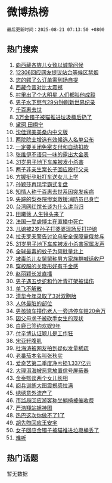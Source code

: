 # 微博热榜

`最后更新时间：2025-08-21 07:13:50 +0800`

## 热门搜索

1. [向西藏各族儿女致以诚挚问候](https://m.weibo.cn/search?containerid=100103type%3D1%26t%3D10%26q%3D%23%E5%90%91%E8%A5%BF%E8%97%8F%E5%90%84%E6%97%8F%E5%84%BF%E5%A5%B3%E8%87%B4%E4%BB%A5%E8%AF%9A%E6%8C%9A%E9%97%AE%E5%80%99%23&stream_entry_id=51&isnewpage=1&extparam=seat%3D1%26q%3D%2523%25E5%2590%2591%25E8%25A5%25BF%25E8%2597%258F%25E5%2590%2584%25E6%2597%258F%25E5%2584%25BF%25E5%25A5%25B3%25E8%2587%25B4%25E4%25BB%25A5%25E8%25AF%259A%25E6%258C%259A%25E9%2597%25AE%25E5%2580%2599%2523%26pos%3D0%26stream_entry_id%3D51%26c_type%3D51%26dgr%3D0%26filter_type%3Drealtimehot%26cate%3D10103%26display_time%3D1755731628%26pre_seqid%3D17557316285700577042126)
1. [12306回应网友提议站台等候区禁烟](https://m.weibo.cn/search?containerid=100103type%3D1%26t%3D10%26q%3D%2312306%E5%9B%9E%E5%BA%94%E7%BD%91%E5%8F%8B%E6%8F%90%E8%AE%AE%E7%AB%99%E5%8F%B0%E7%AD%89%E5%80%99%E5%8C%BA%E7%A6%81%E7%83%9F%23&stream_entry_id=31&isnewpage=1&extparam=seat%3D1%26q%3D%252312306%25E5%259B%259E%25E5%25BA%2594%25E7%25BD%2591%25E5%258F%258B%25E6%258F%2590%25E8%25AE%25AE%25E7%25AB%2599%25E5%258F%25B0%25E7%25AD%2589%25E5%2580%2599%25E5%258C%25BA%25E7%25A6%2581%25E7%2583%259F%2523%26dgr%3D0%26realpos%3D1%26pos%3D0%26band_rank%3D1%26filter_type%3Drealtimehot%26flag%3D0%26c_type%3D31%26lcate%3D5001%26stream_entry_id%3D31%26cate%3D5001%26display_time%3D1755731628%26pre_seqid%3D17557316285700577042126)
1. [您的鳄了么订单需到场自提](https://m.weibo.cn/search?containerid=100103type%3D1%26t%3D10%26q%3D%23%E6%82%A8%E7%9A%84%E9%B3%84%E4%BA%86%E4%B9%88%E8%AE%A2%E5%8D%95%E9%9C%80%E5%88%B0%E5%9C%BA%E8%87%AA%E6%8F%90%23&stream_entry_id=31&isnewpage=1&extparam=seat%3D1%26q%3D%2523%25E6%2582%25A8%25E7%259A%2584%25E9%25B3%2584%25E4%25BA%2586%25E4%25B9%2588%25E8%25AE%25A2%25E5%258D%2595%25E9%259C%2580%25E5%2588%25B0%25E5%259C%25BA%25E8%2587%25AA%25E6%258F%2590%2523%26dgr%3D0%26realpos%3D2%26pos%3D1%26band_rank%3D2%26filter_type%3Drealtimehot%26flag%3D0%26c_type%3D31%26lcate%3D5001%26stream_entry_id%3D31%26cate%3D5001%26display_time%3D1755731628%26pre_seqid%3D17557316285700577042126)
1. [西藏今昔对比太震撼](https://m.weibo.cn/search?containerid=100103type%3D1%26t%3D10%26q%3D%23%E8%A5%BF%E8%97%8F%E4%BB%8A%E6%98%94%E5%AF%B9%E6%AF%94%E5%A4%AA%E9%9C%87%E6%92%BC%23&stream_entry_id=31&isnewpage=1&extparam=seat%3D1%26q%3D%2523%25E8%25A5%25BF%25E8%2597%258F%25E4%25BB%258A%25E6%2598%2594%25E5%25AF%25B9%25E6%25AF%2594%25E5%25A4%25AA%25E9%259C%2587%25E6%2592%25BC%2523%26dgr%3D0%26realpos%3D3%26pos%3D2%26band_rank%3D3%26filter_type%3Drealtimehot%26flag%3D0%26c_type%3D31%26lcate%3D5001%26stream_entry_id%3D31%26cate%3D5001%26display_time%3D1755731628%26pre_seqid%3D17557316285700577042126)
1. [村里出了个大明星 人们都叫他成毅](https://m.weibo.cn/search?containerid=100103type%3D1%26t%3D10%26q%3D%E6%9D%91%E9%87%8C%E5%87%BA%E4%BA%86%E4%B8%AA%E5%A4%A7%E6%98%8E%E6%98%9F+%E4%BA%BA%E4%BB%AC%E9%83%BD%E5%8F%AB%E4%BB%96%E6%88%90%E6%AF%85&stream_entry_id=31&isnewpage=1&extparam=seat%3D1%26q%3D%25E6%259D%2591%25E9%2587%258C%25E5%2587%25BA%25E4%25BA%2586%25E4%25B8%25AA%25E5%25A4%25A7%25E6%2598%258E%25E6%2598%259F%2520%25E4%25BA%25BA%25E4%25BB%25AC%25E9%2583%25BD%25E5%258F%25AB%25E4%25BB%2596%25E6%2588%2590%25E6%25AF%2585%26dgr%3D0%26realpos%3D4%26pos%3D3%26band_rank%3D4%26filter_type%3Drealtimehot%26flag%3D0%26c_type%3D31%26lcate%3D5001%26stream_entry_id%3D31%26cate%3D5001%26display_time%3D1755731628%26pre_seqid%3D17557316285700577042126)
1. [男子水下憋气29分钟刷新世界纪录](https://m.weibo.cn/search?containerid=100103type%3D1%26t%3D10%26q%3D%23%E7%94%B7%E5%AD%90%E6%B0%B4%E4%B8%8B%E6%86%8B%E6%B0%9429%E5%88%86%E9%92%9F%E5%88%B7%E6%96%B0%E4%B8%96%E7%95%8C%E7%BA%AA%E5%BD%95%23&stream_entry_id=31&isnewpage=1&extparam=seat%3D1%26q%3D%2523%25E7%2594%25B7%25E5%25AD%2590%25E6%25B0%25B4%25E4%25B8%258B%25E6%2586%258B%25E6%25B0%259429%25E5%2588%2586%25E9%2592%259F%25E5%2588%25B7%25E6%2596%25B0%25E4%25B8%2596%25E7%2595%258C%25E7%25BA%25AA%25E5%25BD%2595%2523%26dgr%3D0%26realpos%3D5%26pos%3D4%26band_rank%3D5%26filter_type%3Drealtimehot%26flag%3D0%26c_type%3D31%26lcate%3D5001%26stream_entry_id%3D31%26cate%3D5001%26display_time%3D1755731628%26pre_seqid%3D17557316285700577042126)
1. [千百惠去世](https://m.weibo.cn/search?containerid=100103type%3D1%26t%3D10%26q%3D%23%E5%8D%83%E7%99%BE%E6%83%A0%E5%8E%BB%E4%B8%96%23&stream_entry_id=31&isnewpage=1&extparam=seat%3D1%26q%3D%2523%25E5%258D%2583%25E7%2599%25BE%25E6%2583%25A0%25E5%258E%25BB%25E4%25B8%2596%2523%26dgr%3D0%26realpos%3D6%26pos%3D5%26band_rank%3D6%26filter_type%3Drealtimehot%26flag%3D2%26c_type%3D31%26lcate%3D5001%26stream_entry_id%3D31%26cate%3D5001%26display_time%3D1755731628%26pre_seqid%3D17557316285700577042126)
1. [3万金镯子被猫推进垃圾桶后扔了](https://m.weibo.cn/search?containerid=100103type%3D1%26t%3D10%26q%3D%233%E4%B8%87%E9%87%91%E9%95%AF%E5%AD%90%E8%A2%AB%E7%8C%AB%E6%8E%A8%E8%BF%9B%E5%9E%83%E5%9C%BE%E6%A1%B6%E5%90%8E%E6%89%94%E4%BA%86%23&stream_entry_id=31&isnewpage=1&extparam=seat%3D1%26q%3D%25233%25E4%25B8%2587%25E9%2587%2591%25E9%2595%25AF%25E5%25AD%2590%25E8%25A2%25AB%25E7%258C%25AB%25E6%258E%25A8%25E8%25BF%259B%25E5%259E%2583%25E5%259C%25BE%25E6%25A1%25B6%25E5%2590%258E%25E6%2589%2594%25E4%25BA%2586%2523%26dgr%3D0%26realpos%3D7%26pos%3D6%26band_rank%3D7%26filter_type%3Drealtimehot%26flag%3D0%26c_type%3D31%26lcate%3D5001%26stream_entry_id%3D31%26cate%3D5001%26display_time%3D1755731628%26pre_seqid%3D17557316285700577042126)
1. [黛珂 田栩宁](https://m.weibo.cn/search?containerid=100103type%3D1%26t%3D10%26q%3D%E9%BB%9B%E7%8F%82+%E7%94%B0%E6%A0%A9%E5%AE%81&stream_entry_id=31&isnewpage=1&extparam=seat%3D1%26q%3D%25E9%25BB%259B%25E7%258F%2582%2520%25E7%2594%25B0%25E6%25A0%25A9%25E5%25AE%2581%26dgr%3D0%26realpos%3D8%26pos%3D7%26band_rank%3D8%26filter_type%3Drealtimehot%26flag%3D16%26c_type%3D31%26lcate%3D5001%26stream_entry_id%3D31%26cate%3D5001%26display_time%3D1755731628%26pre_seqid%3D17557316285700577042126)
1. [沈佳润美美桑内中文版](https://m.weibo.cn/search?containerid=100103type%3D1%26t%3D10%26q%3D%23%E6%B2%88%E4%BD%B3%E6%B6%A6%E7%BE%8E%E7%BE%8E%E6%A1%91%E5%86%85%E4%B8%AD%E6%96%87%E7%89%88%23&stream_entry_id=31&isnewpage=1&extparam=seat%3D1%26q%3D%2523%25E6%25B2%2588%25E4%25BD%25B3%25E6%25B6%25A6%25E7%25BE%258E%25E7%25BE%258E%25E6%25A1%2591%25E5%2586%2585%25E4%25B8%25AD%25E6%2596%2587%25E7%2589%2588%2523%26dgr%3D0%26realpos%3D9%26pos%3D8%26band_rank%3D9%26filter_type%3Drealtimehot%26flag%3D0%26c_type%3D31%26lcate%3D5001%26stream_entry_id%3D31%26cate%3D5001%26display_time%3D1755731628%26pre_seqid%3D17557316285700577042126)
1. [两院院士增选有效候选人名单公布](https://m.weibo.cn/search?containerid=100103type%3D1%26t%3D10%26q%3D%23%E4%B8%A4%E9%99%A2%E9%99%A2%E5%A3%AB%E5%A2%9E%E9%80%89%E6%9C%89%E6%95%88%E5%80%99%E9%80%89%E4%BA%BA%E5%90%8D%E5%8D%95%E5%85%AC%E5%B8%83%23&stream_entry_id=31&isnewpage=1&extparam=seat%3D1%26q%3D%2523%25E4%25B8%25A4%25E9%2599%25A2%25E9%2599%25A2%25E5%25A3%25AB%25E5%25A2%259E%25E9%2580%2589%25E6%259C%2589%25E6%2595%2588%25E5%2580%2599%25E9%2580%2589%25E4%25BA%25BA%25E5%2590%258D%25E5%258D%2595%25E5%2585%25AC%25E5%25B8%2583%2523%26dgr%3D0%26realpos%3D10%26pos%3D9%26band_rank%3D10%26filter_type%3Drealtimehot%26flag%3D1%26c_type%3D31%26lcate%3D5001%26stream_entry_id%3D31%26cate%3D5001%26display_time%3D1755731628%26pre_seqid%3D17557316285700577042126)
1. [一定要关闭免密支付和自动扣款](https://m.weibo.cn/search?containerid=100103type%3D1%26t%3D10%26q%3D%E4%B8%80%E5%AE%9A%E8%A6%81%E5%85%B3%E9%97%AD%E5%85%8D%E5%AF%86%E6%94%AF%E4%BB%98%E5%92%8C%E8%87%AA%E5%8A%A8%E6%89%A3%E6%AC%BE&stream_entry_id=31&isnewpage=1&extparam=seat%3D1%26q%3D%25E4%25B8%2580%25E5%25AE%259A%25E8%25A6%2581%25E5%2585%25B3%25E9%2597%25AD%25E5%2585%258D%25E5%25AF%2586%25E6%2594%25AF%25E4%25BB%2598%25E5%2592%258C%25E8%2587%25AA%25E5%258A%25A8%25E6%2589%25A3%25E6%25AC%25BE%26dgr%3D0%26realpos%3D11%26pos%3D10%26band_rank%3D11%26filter_type%3Drealtimehot%26flag%3D2%26c_type%3D31%26lcate%3D5001%26stream_entry_id%3D31%26cate%3D5001%26display_time%3D1755731628%26pre_seqid%3D17557316285700577042126)
1. [张维伊不语只一味的露出大金表](https://m.weibo.cn/search?containerid=100103type%3D1%26t%3D10%26q%3D%23%E5%BC%A0%E7%BB%B4%E4%BC%8A%E4%B8%8D%E8%AF%AD%E5%8F%AA%E4%B8%80%E5%91%B3%E7%9A%84%E9%9C%B2%E5%87%BA%E5%A4%A7%E9%87%91%E8%A1%A8%23&stream_entry_id=31&isnewpage=1&extparam=seat%3D1%26q%3D%2523%25E5%25BC%25A0%25E7%25BB%25B4%25E4%25BC%258A%25E4%25B8%258D%25E8%25AF%25AD%25E5%258F%25AA%25E4%25B8%2580%25E5%2591%25B3%25E7%259A%2584%25E9%259C%25B2%25E5%2587%25BA%25E5%25A4%25A7%25E9%2587%2591%25E8%25A1%25A8%2523%26dgr%3D0%26realpos%3D12%26pos%3D11%26band_rank%3D12%26filter_type%3Drealtimehot%26flag%3D2%26c_type%3D31%26lcate%3D5001%26stream_entry_id%3D31%26cate%3D5001%26display_time%3D1755731628%26pre_seqid%3D17557316285700577042126)
1. [31岁男子地下车库被发小杀害](https://m.weibo.cn/search?containerid=100103type%3D1%26t%3D10%26q%3D%2331%E5%B2%81%E7%94%B7%E5%AD%90%E5%9C%B0%E4%B8%8B%E8%BD%A6%E5%BA%93%E8%A2%AB%E5%8F%91%E5%B0%8F%E6%9D%80%E5%AE%B3%23&stream_entry_id=31&isnewpage=1&extparam=seat%3D1%26q%3D%252331%25E5%25B2%2581%25E7%2594%25B7%25E5%25AD%2590%25E5%259C%25B0%25E4%25B8%258B%25E8%25BD%25A6%25E5%25BA%2593%25E8%25A2%25AB%25E5%258F%2591%25E5%25B0%258F%25E6%259D%2580%25E5%25AE%25B3%2523%26dgr%3D0%26realpos%3D13%26pos%3D12%26band_rank%3D13%26filter_type%3Drealtimehot%26flag%3D2%26c_type%3D31%26lcate%3D5001%26stream_entry_id%3D31%26cate%3D5001%26display_time%3D1755731628%26pre_seqid%3D17557316285700577042126)
1. [两子非亲生案长子回应殴打父亲](https://m.weibo.cn/search?containerid=100103type%3D1%26t%3D10%26q%3D%23%E4%B8%A4%E5%AD%90%E9%9D%9E%E4%BA%B2%E7%94%9F%E6%A1%88%E9%95%BF%E5%AD%90%E5%9B%9E%E5%BA%94%E6%AE%B4%E6%89%93%E7%88%B6%E4%BA%B2%23&stream_entry_id=31&isnewpage=1&extparam=seat%3D1%26q%3D%2523%25E4%25B8%25A4%25E5%25AD%2590%25E9%259D%259E%25E4%25BA%25B2%25E7%2594%259F%25E6%25A1%2588%25E9%2595%25BF%25E5%25AD%2590%25E5%259B%259E%25E5%25BA%2594%25E6%25AE%25B4%25E6%2589%2593%25E7%2588%25B6%25E4%25BA%25B2%2523%26dgr%3D0%26realpos%3D14%26pos%3D13%26band_rank%3D14%26filter_type%3Drealtimehot%26flag%3D0%26c_type%3D31%26lcate%3D5001%26stream_entry_id%3D31%26cate%3D5001%26display_time%3D1755731628%26pre_seqid%3D17557316285700577042126)
1. [方媛挺孕肚打车送女儿上学](https://m.weibo.cn/search?containerid=100103type%3D1%26t%3D10%26q%3D%23%E6%96%B9%E5%AA%9B%E6%8C%BA%E5%AD%95%E8%82%9A%E6%89%93%E8%BD%A6%E9%80%81%E5%A5%B3%E5%84%BF%E4%B8%8A%E5%AD%A6%23&stream_entry_id=31&isnewpage=1&extparam=seat%3D1%26q%3D%2523%25E6%2596%25B9%25E5%25AA%259B%25E6%258C%25BA%25E5%25AD%2595%25E8%2582%259A%25E6%2589%2593%25E8%25BD%25A6%25E9%2580%2581%25E5%25A5%25B3%25E5%2584%25BF%25E4%25B8%258A%25E5%25AD%25A6%2523%26dgr%3D0%26realpos%3D15%26pos%3D14%26band_rank%3D15%26filter_type%3Drealtimehot%26flag%3D2%26c_type%3D31%26lcate%3D5001%26stream_entry_id%3D31%26cate%3D5001%26display_time%3D1755731628%26pre_seqid%3D17557316285700577042126)
1. [孙颖莎再现学霸式复盘](https://m.weibo.cn/search?containerid=100103type%3D1%26t%3D10%26q%3D%23%E5%AD%99%E9%A2%96%E8%8E%8E%E5%86%8D%E7%8E%B0%E5%AD%A6%E9%9C%B8%E5%BC%8F%E5%A4%8D%E7%9B%98%23&stream_entry_id=31&isnewpage=1&extparam=seat%3D1%26q%3D%2523%25E5%25AD%2599%25E9%25A2%2596%25E8%258E%258E%25E5%2586%258D%25E7%258E%25B0%25E5%25AD%25A6%25E9%259C%25B8%25E5%25BC%258F%25E5%25A4%258D%25E7%259B%2598%2523%26dgr%3D0%26realpos%3D16%26pos%3D15%26band_rank%3D16%26filter_type%3Drealtimehot%26flag%3D0%26c_type%3D31%26lcate%3D5001%26stream_entry_id%3D31%26cate%3D5001%26display_time%3D1755731628%26pre_seqid%3D17557316285700577042126)
1. [知情人称千百惠去世系因突发疾病](https://m.weibo.cn/search?containerid=100103type%3D1%26t%3D10%26q%3D%23%E7%9F%A5%E6%83%85%E4%BA%BA%E7%A7%B0%E5%8D%83%E7%99%BE%E6%83%A0%E5%8E%BB%E4%B8%96%E7%B3%BB%E5%9B%A0%E7%AA%81%E5%8F%91%E7%96%BE%E7%97%85%23&stream_entry_id=31&isnewpage=1&extparam=seat%3D1%26q%3D%2523%25E7%259F%25A5%25E6%2583%2585%25E4%25BA%25BA%25E7%25A7%25B0%25E5%258D%2583%25E7%2599%25BE%25E6%2583%25A0%25E5%258E%25BB%25E4%25B8%2596%25E7%25B3%25BB%25E5%259B%25A0%25E7%25AA%2581%25E5%258F%2591%25E7%2596%25BE%25E7%2597%2585%2523%26dgr%3D0%26realpos%3D17%26pos%3D16%26band_rank%3D17%26filter_type%3Drealtimehot%26flag%3D0%26c_type%3D31%26lcate%3D5001%26stream_entry_id%3D31%26cate%3D5001%26display_time%3D1755731628%26pre_seqid%3D17557316285700577042126)
1. [失踪的梨泰院惨案救援消防员已身亡](https://m.weibo.cn/search?containerid=100103type%3D1%26t%3D10%26q%3D%23%E5%A4%B1%E8%B8%AA%E7%9A%84%E6%A2%A8%E6%B3%B0%E9%99%A2%E6%83%A8%E6%A1%88%E6%95%91%E6%8F%B4%E6%B6%88%E9%98%B2%E5%91%98%E5%B7%B2%E8%BA%AB%E4%BA%A1%23&stream_entry_id=31&isnewpage=1&extparam=seat%3D1%26q%3D%2523%25E5%25A4%25B1%25E8%25B8%25AA%25E7%259A%2584%25E6%25A2%25A8%25E6%25B3%25B0%25E9%2599%25A2%25E6%2583%25A8%25E6%25A1%2588%25E6%2595%2591%25E6%258F%25B4%25E6%25B6%2588%25E9%2598%25B2%25E5%2591%2598%25E5%25B7%25B2%25E8%25BA%25AB%25E4%25BA%25A1%2523%26dgr%3D0%26realpos%3D18%26pos%3D17%26band_rank%3D18%26filter_type%3Drealtimehot%26flag%3D0%26c_type%3D31%26lcate%3D5001%26stream_entry_id%3D31%26cate%3D5001%26display_time%3D1755731628%26pre_seqid%3D17557316285700577042126)
1. [台湾网红馆长谈为什么讲当归](https://m.weibo.cn/search?containerid=100103type%3D1%26t%3D10%26q%3D%23%E5%8F%B0%E6%B9%BE%E7%BD%91%E7%BA%A2%E9%A6%86%E9%95%BF%E8%B0%88%E4%B8%BA%E4%BB%80%E4%B9%88%E8%AE%B2%E5%BD%93%E5%BD%92%23&stream_entry_id=31&isnewpage=1&extparam=seat%3D1%26q%3D%2523%25E5%258F%25B0%25E6%25B9%25BE%25E7%25BD%2591%25E7%25BA%25A2%25E9%25A6%2586%25E9%2595%25BF%25E8%25B0%2588%25E4%25B8%25BA%25E4%25BB%2580%25E4%25B9%2588%25E8%25AE%25B2%25E5%25BD%2593%25E5%25BD%2592%2523%26dgr%3D0%26realpos%3D19%26pos%3D18%26band_rank%3D19%26filter_type%3Drealtimehot%26flag%3D0%26c_type%3D31%26lcate%3D5001%26stream_entry_id%3D31%26cate%3D5001%26display_time%3D1755731628%26pre_seqid%3D17557316285700577042126)
1. [田曦薇 人生镜头来了](https://m.weibo.cn/search?containerid=100103type%3D1%26t%3D10%26q%3D%E7%94%B0%E6%9B%A6%E8%96%87+%E4%BA%BA%E7%94%9F%E9%95%9C%E5%A4%B4%E6%9D%A5%E4%BA%86&stream_entry_id=31&isnewpage=1&extparam=seat%3D1%26q%3D%25E7%2594%25B0%25E6%259B%25A6%25E8%2596%2587%2520%25E4%25BA%25BA%25E7%2594%259F%25E9%2595%259C%25E5%25A4%25B4%25E6%259D%25A5%25E4%25BA%2586%26dgr%3D0%26realpos%3D20%26pos%3D19%26band_rank%3D20%26filter_type%3Drealtimehot%26flag%3D0%26c_type%3D31%26lcate%3D5001%26stream_entry_id%3D31%26cate%3D5001%26display_time%3D1755731628%26pre_seqid%3D17557316285700577042126)
1. [法国一受虐博主在直播中死亡](https://m.weibo.cn/search?containerid=100103type%3D1%26t%3D10%26q%3D%23%E6%B3%95%E5%9B%BD%E4%B8%80%E5%8F%97%E8%99%90%E5%8D%9A%E4%B8%BB%E5%9C%A8%E7%9B%B4%E6%92%AD%E4%B8%AD%E6%AD%BB%E4%BA%A1%23&stream_entry_id=31&isnewpage=1&extparam=seat%3D1%26q%3D%2523%25E6%25B3%2595%25E5%259B%25BD%25E4%25B8%2580%25E5%258F%2597%25E8%2599%2590%25E5%258D%259A%25E4%25B8%25BB%25E5%259C%25A8%25E7%259B%25B4%25E6%2592%25AD%25E4%25B8%25AD%25E6%25AD%25BB%25E4%25BA%25A1%2523%26dgr%3D0%26realpos%3D21%26pos%3D20%26band_rank%3D21%26filter_type%3Drealtimehot%26flag%3D0%26c_type%3D31%26lcate%3D5001%26stream_entry_id%3D31%26cate%3D5001%26display_time%3D1755731628%26pre_seqid%3D17557316285700577042126)
1. [儿媳被2岁孙子打婆婆现场反打护媳](https://m.weibo.cn/search?containerid=100103type%3D1%26t%3D10%26q%3D%23%E5%84%BF%E5%AA%B3%E8%A2%AB2%E5%B2%81%E5%AD%99%E5%AD%90%E6%89%93%E5%A9%86%E5%A9%86%E7%8E%B0%E5%9C%BA%E5%8F%8D%E6%89%93%E6%8A%A4%E5%AA%B3%23&stream_entry_id=31&isnewpage=1&extparam=seat%3D1%26q%3D%2523%25E5%2584%25BF%25E5%25AA%25B3%25E8%25A2%25AB2%25E5%25B2%2581%25E5%25AD%2599%25E5%25AD%2590%25E6%2589%2593%25E5%25A9%2586%25E5%25A9%2586%25E7%258E%25B0%25E5%259C%25BA%25E5%258F%258D%25E6%2589%2593%25E6%258A%25A4%25E5%25AA%25B3%2523%26dgr%3D0%26realpos%3D22%26pos%3D21%26band_rank%3D22%26filter_type%3Drealtimehot%26flag%3D0%26c_type%3D31%26lcate%3D5001%26stream_entry_id%3D31%26cate%3D5001%26display_time%3D1755731628%26pre_seqid%3D17557316285700577042126)
1. [拉夫罗夫警告讨论乌安全保障需俄参与](https://m.weibo.cn/search?containerid=100103type%3D1%26t%3D10%26q%3D%23%E6%8B%89%E5%A4%AB%E7%BD%97%E5%A4%AB%E8%AD%A6%E5%91%8A%E8%AE%A8%E8%AE%BA%E4%B9%8C%E5%AE%89%E5%85%A8%E4%BF%9D%E9%9A%9C%E9%9C%80%E4%BF%84%E5%8F%82%E4%B8%8E%23&stream_entry_id=31&isnewpage=1&extparam=seat%3D1%26q%3D%2523%25E6%258B%2589%25E5%25A4%25AB%25E7%25BD%2597%25E5%25A4%25AB%25E8%25AD%25A6%25E5%2591%258A%25E8%25AE%25A8%25E8%25AE%25BA%25E4%25B9%258C%25E5%25AE%2589%25E5%2585%25A8%25E4%25BF%259D%25E9%259A%259C%25E9%259C%2580%25E4%25BF%2584%25E5%258F%2582%25E4%25B8%258E%2523%26dgr%3D0%26realpos%3D23%26pos%3D22%26band_rank%3D23%26filter_type%3Drealtimehot%26flag%3D1%26c_type%3D31%26lcate%3D5001%26stream_entry_id%3D31%26cate%3D5001%26display_time%3D1755731628%26pre_seqid%3D17557316285700577042126)
1. [31岁男子地下车库被发小杀害家属发声](https://m.weibo.cn/search?containerid=100103type%3D1%26t%3D10%26q%3D%2331%E5%B2%81%E7%94%B7%E5%AD%90%E5%9C%B0%E4%B8%8B%E8%BD%A6%E5%BA%93%E8%A2%AB%E5%8F%91%E5%B0%8F%E6%9D%80%E5%AE%B3%E5%AE%B6%E5%B1%9E%E5%8F%91%E5%A3%B0%23&stream_entry_id=31&isnewpage=1&extparam=seat%3D1%26q%3D%252331%25E5%25B2%2581%25E7%2594%25B7%25E5%25AD%2590%25E5%259C%25B0%25E4%25B8%258B%25E8%25BD%25A6%25E5%25BA%2593%25E8%25A2%25AB%25E5%258F%2591%25E5%25B0%258F%25E6%259D%2580%25E5%25AE%25B3%25E5%25AE%25B6%25E5%25B1%259E%25E5%258F%2591%25E5%25A3%25B0%2523%26dgr%3D0%26realpos%3D24%26pos%3D23%26band_rank%3D24%26filter_type%3Drealtimehot%26flag%3D1%26c_type%3D31%26lcate%3D5001%26stream_entry_id%3D31%26cate%3D5001%26display_time%3D1755731628%26pre_seqid%3D17557316285700577042126)
1. [全球最毒的蚊子为何批量北上](https://m.weibo.cn/search?containerid=100103type%3D1%26t%3D10%26q%3D%23%E5%85%A8%E7%90%83%E6%9C%80%E6%AF%92%E7%9A%84%E8%9A%8A%E5%AD%90%E4%B8%BA%E4%BD%95%E6%89%B9%E9%87%8F%E5%8C%97%E4%B8%8A%23&stream_entry_id=31&isnewpage=1&extparam=seat%3D1%26q%3D%2523%25E5%2585%25A8%25E7%2590%2583%25E6%259C%2580%25E6%25AF%2592%25E7%259A%2584%25E8%259A%258A%25E5%25AD%2590%25E4%25B8%25BA%25E4%25BD%2595%25E6%2589%25B9%25E9%2587%258F%25E5%258C%2597%25E4%25B8%258A%2523%26dgr%3D0%26realpos%3D25%26pos%3D24%26band_rank%3D25%26filter_type%3Drealtimehot%26flag%3D0%26c_type%3D31%26lcate%3D5001%26stream_entry_id%3D31%26cate%3D5001%26display_time%3D1755731628%26pre_seqid%3D17557316285700577042126)
1. [被毒杀儿女舅舅称男方家族群喊话收尸](https://m.weibo.cn/search?containerid=100103type%3D1%26t%3D10%26q%3D%23%E8%A2%AB%E6%AF%92%E6%9D%80%E5%84%BF%E5%A5%B3%E8%88%85%E8%88%85%E7%A7%B0%E7%94%B7%E6%96%B9%E5%AE%B6%E6%97%8F%E7%BE%A4%E5%96%8A%E8%AF%9D%E6%94%B6%E5%B0%B8%23&stream_entry_id=31&isnewpage=1&extparam=seat%3D1%26q%3D%2523%25E8%25A2%25AB%25E6%25AF%2592%25E6%259D%2580%25E5%2584%25BF%25E5%25A5%25B3%25E8%2588%2585%25E8%2588%2585%25E7%25A7%25B0%25E7%2594%25B7%25E6%2596%25B9%25E5%25AE%25B6%25E6%2597%258F%25E7%25BE%25A4%25E5%2596%258A%25E8%25AF%259D%25E6%2594%25B6%25E5%25B0%25B8%2523%26dgr%3D0%26realpos%3D26%26pos%3D25%26band_rank%3D26%26filter_type%3Drealtimehot%26flag%3D0%26c_type%3D31%26lcate%3D5001%26stream_entry_id%3D31%26cate%3D5001%26display_time%3D1755731628%26pre_seqid%3D17557316285700577042126)
1. [穿校服的关晓彤好有千金感](https://m.weibo.cn/search?containerid=100103type%3D1%26t%3D10%26q%3D%E7%A9%BF%E6%A0%A1%E6%9C%8D%E7%9A%84%E5%85%B3%E6%99%93%E5%BD%A4%E5%A5%BD%E6%9C%89%E5%8D%83%E9%87%91%E6%84%9F&stream_entry_id=31&isnewpage=1&extparam=seat%3D1%26q%3D%25E7%25A9%25BF%25E6%25A0%25A1%25E6%259C%258D%25E7%259A%2584%25E5%2585%25B3%25E6%2599%2593%25E5%25BD%25A4%25E5%25A5%25BD%25E6%259C%2589%25E5%258D%2583%25E9%2587%2591%25E6%2584%259F%26dgr%3D0%26realpos%3D27%26pos%3D26%26band_rank%3D27%26filter_type%3Drealtimehot%26flag%3D1%26c_type%3D31%26lcate%3D5001%26stream_entry_id%3D31%26cate%3D5001%26display_time%3D1755731628%26pre_seqid%3D17557316285700577042126)
1. [赵丽颖长发直播](https://m.weibo.cn/search?containerid=100103type%3D1%26t%3D10%26q%3D%23%E8%B5%B5%E4%B8%BD%E9%A2%96%E9%95%BF%E5%8F%91%E7%9B%B4%E6%92%AD%23&stream_entry_id=31&isnewpage=1&extparam=seat%3D1%26q%3D%2523%25E8%25B5%25B5%25E4%25B8%25BD%25E9%25A2%2596%25E9%2595%25BF%25E5%258F%2591%25E7%259B%25B4%25E6%2592%25AD%2523%26dgr%3D0%26realpos%3D28%26pos%3D27%26band_rank%3D28%26filter_type%3Drealtimehot%26flag%3D0%26c_type%3D31%26lcate%3D5001%26stream_entry_id%3D31%26cate%3D5001%26display_time%3D1755731628%26pre_seqid%3D17557316285700577042126)
1. [男子遇五步蛇和竹叶青打架被误伤](https://m.weibo.cn/search?containerid=100103type%3D1%26t%3D10%26q%3D%23%E7%94%B7%E5%AD%90%E9%81%87%E4%BA%94%E6%AD%A5%E8%9B%87%E5%92%8C%E7%AB%B9%E5%8F%B6%E9%9D%92%E6%89%93%E6%9E%B6%E8%A2%AB%E8%AF%AF%E4%BC%A4%23&stream_entry_id=31&isnewpage=1&extparam=seat%3D1%26q%3D%2523%25E7%2594%25B7%25E5%25AD%2590%25E9%2581%2587%25E4%25BA%2594%25E6%25AD%25A5%25E8%259B%2587%25E5%2592%258C%25E7%25AB%25B9%25E5%258F%25B6%25E9%259D%2592%25E6%2589%2593%25E6%259E%25B6%25E8%25A2%25AB%25E8%25AF%25AF%25E4%25BC%25A4%2523%26dgr%3D0%26realpos%3D29%26pos%3D28%26band_rank%3D29%26filter_type%3Drealtimehot%26flag%3D0%26c_type%3D31%26lcate%3D5001%26stream_entry_id%3D31%26cate%3D5001%26display_time%3D1755731628%26pre_seqid%3D17557316285700577042126)
1. [单飞不解散](https://m.weibo.cn/search?containerid=100103type%3D1%26t%3D10%26q%3D%23%E5%8D%95%E9%A3%9E%E4%B8%8D%E8%A7%A3%E6%95%A3%23&stream_entry_id=31&isnewpage=1&extparam=seat%3D1%26q%3D%2523%25E5%258D%2595%25E9%25A3%259E%25E4%25B8%258D%25E8%25A7%25A3%25E6%2595%25A3%2523%26dgr%3D0%26realpos%3D30%26pos%3D29%26band_rank%3D30%26filter_type%3Drealtimehot%26flag%3D0%26c_type%3D31%26lcate%3D5001%26stream_entry_id%3D31%26cate%3D5001%26display_time%3D1755731628%26pre_seqid%3D17557316285700577042126)
1. [清华今年录取了3对双胞胎](https://m.weibo.cn/search?containerid=100103type%3D1%26t%3D10%26q%3D%23%E6%B8%85%E5%8D%8E%E4%BB%8A%E5%B9%B4%E5%BD%95%E5%8F%96%E4%BA%863%E5%AF%B9%E5%8F%8C%E8%83%9E%E8%83%8E%23&stream_entry_id=31&isnewpage=1&extparam=seat%3D1%26q%3D%2523%25E6%25B8%2585%25E5%258D%258E%25E4%25BB%258A%25E5%25B9%25B4%25E5%25BD%2595%25E5%258F%2596%25E4%25BA%25863%25E5%25AF%25B9%25E5%258F%258C%25E8%2583%259E%25E8%2583%258E%2523%26dgr%3D0%26realpos%3D31%26pos%3D30%26band_rank%3D31%26filter_type%3Drealtimehot%26flag%3D1%26c_type%3D31%26lcate%3D5001%26stream_entry_id%3D31%26cate%3D5001%26display_time%3D1755731628%26pre_seqid%3D17557316285700577042126)
1. [人体最脏的部位](https://m.weibo.cn/search?containerid=100103type%3D1%26t%3D10%26q%3D%E4%BA%BA%E4%BD%93%E6%9C%80%E8%84%8F%E7%9A%84%E9%83%A8%E4%BD%8D&stream_entry_id=31&isnewpage=1&extparam=seat%3D1%26q%3D%25E4%25BA%25BA%25E4%25BD%2593%25E6%259C%2580%25E8%2584%258F%25E7%259A%2584%25E9%2583%25A8%25E4%25BD%258D%26dgr%3D0%26realpos%3D32%26pos%3D31%26band_rank%3D32%26filter_type%3Drealtimehot%26flag%3D0%26c_type%3D31%26lcate%3D5001%26stream_entry_id%3D31%26cate%3D5001%26display_time%3D1755731628%26pre_seqid%3D17557316285700577042126)
1. [男孩骑车撞伤老人一旁违停车赔20余万](https://m.weibo.cn/search?containerid=100103type%3D1%26t%3D10%26q%3D%23%E7%94%B7%E5%AD%A9%E9%AA%91%E8%BD%A6%E6%92%9E%E4%BC%A4%E8%80%81%E4%BA%BA%E4%B8%80%E6%97%81%E8%BF%9D%E5%81%9C%E8%BD%A6%E8%B5%9420%E4%BD%99%E4%B8%87%23&stream_entry_id=31&isnewpage=1&extparam=seat%3D1%26q%3D%2523%25E7%2594%25B7%25E5%25AD%25A9%25E9%25AA%2591%25E8%25BD%25A6%25E6%2592%259E%25E4%25BC%25A4%25E8%2580%2581%25E4%25BA%25BA%25E4%25B8%2580%25E6%2597%2581%25E8%25BF%259D%25E5%2581%259C%25E8%25BD%25A6%25E8%25B5%259420%25E4%25BD%2599%25E4%25B8%2587%2523%26dgr%3D0%26realpos%3D33%26pos%3D32%26band_rank%3D33%26filter_type%3Drealtimehot%26flag%3D0%26c_type%3D31%26lcate%3D5001%26stream_entry_id%3D31%26cate%3D5001%26display_time%3D1755731628%26pre_seqid%3D17557316285700577042126)
1. [因父母求子被砍手女生的现状](https://m.weibo.cn/search?containerid=100103type%3D1%26t%3D10%26q%3D%E5%9B%A0%E7%88%B6%E6%AF%8D%E6%B1%82%E5%AD%90%E8%A2%AB%E7%A0%8D%E6%89%8B%E5%A5%B3%E7%94%9F%E7%9A%84%E7%8E%B0%E7%8A%B6&stream_entry_id=31&isnewpage=1&extparam=seat%3D1%26q%3D%25E5%259B%25A0%25E7%2588%25B6%25E6%25AF%258D%25E6%25B1%2582%25E5%25AD%2590%25E8%25A2%25AB%25E7%25A0%258D%25E6%2589%258B%25E5%25A5%25B3%25E7%2594%259F%25E7%259A%2584%25E7%258E%25B0%25E7%258A%25B6%26dgr%3D0%26realpos%3D34%26pos%3D33%26band_rank%3D34%26filter_type%3Drealtimehot%26flag%3D0%26c_type%3D31%26lcate%3D5001%26stream_entry_id%3D31%26cate%3D5001%26display_time%3D1755731628%26pre_seqid%3D17557316285700577042126)
1. [白鹿已签约欢娱9年](https://m.weibo.cn/search?containerid=100103type%3D1%26t%3D10%26q%3D%23%E7%99%BD%E9%B9%BF%E5%B7%B2%E7%AD%BE%E7%BA%A6%E6%AC%A2%E5%A8%B19%E5%B9%B4%23&stream_entry_id=31&isnewpage=1&extparam=seat%3D1%26q%3D%2523%25E7%2599%25BD%25E9%25B9%25BF%25E5%25B7%25B2%25E7%25AD%25BE%25E7%25BA%25A6%25E6%25AC%25A2%25E5%25A8%25B19%25E5%25B9%25B4%2523%26dgr%3D0%26realpos%3D35%26pos%3D34%26band_rank%3D35%26filter_type%3Drealtimehot%26flag%3D0%26c_type%3D31%26lcate%3D5001%26stream_entry_id%3D31%26cate%3D5001%26display_time%3D1755731628%26pre_seqid%3D17557316285700577042126)
1. [付辛博认证颖儿是工作狂](https://m.weibo.cn/search?containerid=100103type%3D1%26t%3D10%26q%3D%E4%BB%98%E8%BE%9B%E5%8D%9A%E8%AE%A4%E8%AF%81%E9%A2%96%E5%84%BF%E6%98%AF%E5%B7%A5%E4%BD%9C%E7%8B%82&stream_entry_id=31&isnewpage=1&extparam=seat%3D1%26q%3D%25E4%25BB%2598%25E8%25BE%259B%25E5%258D%259A%25E8%25AE%25A4%25E8%25AF%2581%25E9%25A2%2596%25E5%2584%25BF%25E6%2598%25AF%25E5%25B7%25A5%25E4%25BD%259C%25E7%258B%2582%26dgr%3D0%26realpos%3D36%26pos%3D35%26band_rank%3D36%26filter_type%3Drealtimehot%26flag%3D0%26c_type%3D31%26lcate%3D5001%26stream_entry_id%3D31%26cate%3D5001%26display_time%3D1755731628%26pre_seqid%3D17557316285700577042126)
1. [宋亚轩腹肌](https://m.weibo.cn/search?containerid=100103type%3D1%26t%3D10%26q%3D%23%E5%AE%8B%E4%BA%9A%E8%BD%A9%E8%85%B9%E8%82%8C%23&stream_entry_id=31&isnewpage=1&extparam=seat%3D1%26q%3D%2523%25E5%25AE%258B%25E4%25BA%259A%25E8%25BD%25A9%25E8%2585%25B9%25E8%2582%258C%2523%26dgr%3D0%26realpos%3D37%26pos%3D36%26band_rank%3D37%26filter_type%3Drealtimehot%26flag%3D0%26c_type%3D31%26lcate%3D5001%26stream_entry_id%3D31%26cate%3D5001%26display_time%3D1755731628%26pre_seqid%3D17557316285700577042126)
1. [杜海涛被网友拍到疑似发量稀疏](https://m.weibo.cn/search?containerid=100103type%3D1%26t%3D10%26q%3D%23%E6%9D%9C%E6%B5%B7%E6%B6%9B%E8%A2%AB%E7%BD%91%E5%8F%8B%E6%8B%8D%E5%88%B0%E7%96%91%E4%BC%BC%E5%8F%91%E9%87%8F%E7%A8%80%E7%96%8F%23&stream_entry_id=31&isnewpage=1&extparam=seat%3D1%26q%3D%2523%25E6%259D%259C%25E6%25B5%25B7%25E6%25B6%259B%25E8%25A2%25AB%25E7%25BD%2591%25E5%258F%258B%25E6%258B%258D%25E5%2588%25B0%25E7%2596%2591%25E4%25BC%25BC%25E5%258F%2591%25E9%2587%258F%25E7%25A8%2580%25E7%2596%258F%2523%26dgr%3D0%26realpos%3D38%26pos%3D37%26band_rank%3D38%26filter_type%3Drealtimehot%26flag%3D0%26c_type%3D31%26lcate%3D5001%26stream_entry_id%3D31%26cate%3D5001%26display_time%3D1755731628%26pre_seqid%3D17557316285700577042126)
1. [老番茄本名叫张秋实](https://m.weibo.cn/search?containerid=100103type%3D1%26t%3D10%26q%3D%E8%80%81%E7%95%AA%E8%8C%84%E6%9C%AC%E5%90%8D%E5%8F%AB%E5%BC%A0%E7%A7%8B%E5%AE%9E&stream_entry_id=31&isnewpage=1&extparam=seat%3D1%26q%3D%25E8%2580%2581%25E7%2595%25AA%25E8%258C%2584%25E6%259C%25AC%25E5%2590%258D%25E5%258F%25AB%25E5%25BC%25A0%25E7%25A7%258B%25E5%25AE%259E%26dgr%3D0%26realpos%3D39%26pos%3D38%26band_rank%3D39%26filter_type%3Drealtimehot%26flag%3D0%26c_type%3D31%26lcate%3D5001%26stream_entry_id%3D31%26cate%3D5001%26display_time%3D1755731628%26pre_seqid%3D17557316285700577042126)
1. [爱奇艺第二季度净亏损1.337亿元](https://m.weibo.cn/search?containerid=100103type%3D1%26t%3D10%26q%3D%23%E7%88%B1%E5%A5%87%E8%89%BA%E7%AC%AC%E4%BA%8C%E5%AD%A3%E5%BA%A6%E5%87%80%E4%BA%8F%E6%8D%9F1.337%E4%BA%BF%E5%85%83%23&stream_entry_id=31&isnewpage=1&extparam=seat%3D1%26q%3D%2523%25E7%2588%25B1%25E5%25A5%2587%25E8%2589%25BA%25E7%25AC%25AC%25E4%25BA%258C%25E5%25AD%25A3%25E5%25BA%25A6%25E5%2587%2580%25E4%25BA%258F%25E6%258D%259F1.337%25E4%25BA%25BF%25E5%2585%2583%2523%26dgr%3D0%26realpos%3D40%26pos%3D39%26band_rank%3D40%26filter_type%3Drealtimehot%26flag%3D0%26c_type%3D31%26lcate%3D5001%26stream_entry_id%3D31%26cate%3D5001%26display_time%3D1755731628%26pre_seqid%3D17557316285700577042126)
1. [大理洱海被恶意放置信号屏蔽器](https://m.weibo.cn/search?containerid=100103type%3D1%26t%3D10%26q%3D%23%E5%A4%A7%E7%90%86%E6%B4%B1%E6%B5%B7%E8%A2%AB%E6%81%B6%E6%84%8F%E6%94%BE%E7%BD%AE%E4%BF%A1%E5%8F%B7%E5%B1%8F%E8%94%BD%E5%99%A8%23&stream_entry_id=31&isnewpage=1&extparam=seat%3D1%26q%3D%2523%25E5%25A4%25A7%25E7%2590%2586%25E6%25B4%25B1%25E6%25B5%25B7%25E8%25A2%25AB%25E6%2581%25B6%25E6%2584%258F%25E6%2594%25BE%25E7%25BD%25AE%25E4%25BF%25A1%25E5%258F%25B7%25E5%25B1%258F%25E8%2594%25BD%25E5%2599%25A8%2523%26dgr%3D0%26realpos%3D41%26pos%3D40%26band_rank%3D41%26filter_type%3Drealtimehot%26flag%3D0%26c_type%3D31%26lcate%3D5001%26stream_entry_id%3D31%26cate%3D5001%26display_time%3D1755731628%26pre_seqid%3D17557316285700577042126)
1. [金泰熙谈两个女儿长相](https://m.weibo.cn/search?containerid=100103type%3D1%26t%3D10%26q%3D%23%E9%87%91%E6%B3%B0%E7%86%99%E8%B0%88%E4%B8%A4%E4%B8%AA%E5%A5%B3%E5%84%BF%E9%95%BF%E7%9B%B8%23&stream_entry_id=31&isnewpage=1&extparam=seat%3D1%26q%3D%2523%25E9%2587%2591%25E6%25B3%25B0%25E7%2586%2599%25E8%25B0%2588%25E4%25B8%25A4%25E4%25B8%25AA%25E5%25A5%25B3%25E5%2584%25BF%25E9%2595%25BF%25E7%259B%25B8%2523%26dgr%3D0%26realpos%3D42%26pos%3D41%26band_rank%3D42%26filter_type%3Drealtimehot%26flag%3D0%26c_type%3D31%26lcate%3D5001%26stream_entry_id%3D31%26cate%3D5001%26display_time%3D1755731628%26pre_seqid%3D17557316285700577042126)
1. [阅兵训练大图震撼感拉满](https://m.weibo.cn/search?containerid=100103type%3D1%26t%3D10%26q%3D%23%E9%98%85%E5%85%B5%E8%AE%AD%E7%BB%83%E5%A4%A7%E5%9B%BE%E9%9C%87%E6%92%BC%E6%84%9F%E6%8B%89%E6%BB%A1%23&stream_entry_id=31&isnewpage=1&extparam=seat%3D1%26q%3D%2523%25E9%2598%2585%25E5%2585%25B5%25E8%25AE%25AD%25E7%25BB%2583%25E5%25A4%25A7%25E5%259B%25BE%25E9%259C%2587%25E6%2592%25BC%25E6%2584%259F%25E6%258B%2589%25E6%25BB%25A1%2523%26dgr%3D0%26realpos%3D43%26pos%3D42%26band_rank%3D43%26filter_type%3Drealtimehot%26flag%3D0%26c_type%3D31%26lcate%3D5001%26stream_entry_id%3D31%26cate%3D5001%26display_time%3D1755731628%26pre_seqid%3D17557316285700577042126)
1. [绣绣意外流产了](https://m.weibo.cn/search?containerid=100103type%3D1%26t%3D10%26q%3D%23%E7%BB%A3%E7%BB%A3%E6%84%8F%E5%A4%96%E6%B5%81%E4%BA%A7%E4%BA%86%23&stream_entry_id=31&isnewpage=1&extparam=seat%3D1%26q%3D%2523%25E7%25BB%25A3%25E7%25BB%25A3%25E6%2584%258F%25E5%25A4%2596%25E6%25B5%2581%25E4%25BA%25A7%25E4%25BA%2586%2523%26dgr%3D0%26realpos%3D44%26pos%3D43%26band_rank%3D44%26filter_type%3Drealtimehot%26flag%3D0%26c_type%3D31%26lcate%3D5001%26stream_entry_id%3D31%26cate%3D5001%26display_time%3D1755731628%26pre_seqid%3D17557316285700577042126)
1. [市监局回应游客称坐躺椅被催收费](https://m.weibo.cn/search?containerid=100103type%3D1%26t%3D10%26q%3D%23%E5%B8%82%E7%9B%91%E5%B1%80%E5%9B%9E%E5%BA%94%E6%B8%B8%E5%AE%A2%E7%A7%B0%E5%9D%90%E8%BA%BA%E6%A4%85%E8%A2%AB%E5%82%AC%E6%94%B6%E8%B4%B9%23&stream_entry_id=31&isnewpage=1&extparam=seat%3D1%26q%3D%2523%25E5%25B8%2582%25E7%259B%2591%25E5%25B1%2580%25E5%259B%259E%25E5%25BA%2594%25E6%25B8%25B8%25E5%25AE%25A2%25E7%25A7%25B0%25E5%259D%2590%25E8%25BA%25BA%25E6%25A4%2585%25E8%25A2%25AB%25E5%2582%25AC%25E6%2594%25B6%25E8%25B4%25B9%2523%26dgr%3D0%26realpos%3D45%26pos%3D44%26band_rank%3D45%26filter_type%3Drealtimehot%26flag%3D0%26c_type%3D31%26lcate%3D5001%26stream_entry_id%3D31%26cate%3D5001%26display_time%3D1755731628%26pre_seqid%3D17557316285700577042126)
1. [严浩翔站姐神图](https://m.weibo.cn/search?containerid=100103type%3D1%26t%3D10%26q%3D%E4%B8%A5%E6%B5%A9%E7%BF%94%E7%AB%99%E5%A7%90%E7%A5%9E%E5%9B%BE&stream_entry_id=31&isnewpage=1&extparam=seat%3D1%26q%3D%25E4%25B8%25A5%25E6%25B5%25A9%25E7%25BF%2594%25E7%25AB%2599%25E5%25A7%2590%25E7%25A5%259E%25E5%259B%25BE%26dgr%3D0%26realpos%3D46%26pos%3D45%26band_rank%3D46%26filter_type%3Drealtimehot%26flag%3D1%26c_type%3D31%26lcate%3D5001%26stream_entry_id%3D31%26cate%3D5001%26display_time%3D1755731628%26pre_seqid%3D17557316285700577042126)
1. [热巴这次你做不了1了](https://m.weibo.cn/search?containerid=100103type%3D1%26t%3D10%26q%3D%E7%83%AD%E5%B7%B4%E8%BF%99%E6%AC%A1%E4%BD%A0%E5%81%9A%E4%B8%8D%E4%BA%861%E4%BA%86&stream_entry_id=31&isnewpage=1&extparam=seat%3D1%26q%3D%25E7%2583%25AD%25E5%25B7%25B4%25E8%25BF%2599%25E6%25AC%25A1%25E4%25BD%25A0%25E5%2581%259A%25E4%25B8%258D%25E4%25BA%25861%25E4%25BA%2586%26dgr%3D0%26realpos%3D47%26pos%3D46%26band_rank%3D47%26filter_type%3Drealtimehot%26flag%3D0%26c_type%3D31%26lcate%3D5001%26stream_entry_id%3D31%26cate%3D5001%26display_time%3D1755731628%26pre_seqid%3D17557316285700577042126)
1. [胡先煦回应王安宇](https://m.weibo.cn/search?containerid=100103type%3D1%26t%3D10%26q%3D%23%E8%83%A1%E5%85%88%E7%85%A6%E5%9B%9E%E5%BA%94%E7%8E%8B%E5%AE%89%E5%AE%87%23&stream_entry_id=31&isnewpage=1&extparam=seat%3D1%26q%3D%2523%25E8%2583%25A1%25E5%2585%2588%25E7%2585%25A6%25E5%259B%259E%25E5%25BA%2594%25E7%258E%258B%25E5%25AE%2589%25E5%25AE%2587%2523%26dgr%3D0%26realpos%3D48%26pos%3D47%26band_rank%3D48%26filter_type%3Drealtimehot%26flag%3D0%26c_type%3D31%26lcate%3D5001%26stream_entry_id%3D31%26cate%3D5001%26display_time%3D1755731628%26pre_seqid%3D17557316285700577042126)
1. [女子回应金镯子被猫推进垃圾桶丢了](https://m.weibo.cn/search?containerid=100103type%3D1%26t%3D10%26q%3D%23%E5%A5%B3%E5%AD%90%E5%9B%9E%E5%BA%94%E9%87%91%E9%95%AF%E5%AD%90%E8%A2%AB%E7%8C%AB%E6%8E%A8%E8%BF%9B%E5%9E%83%E5%9C%BE%E6%A1%B6%E4%B8%A2%E4%BA%86%23&stream_entry_id=31&isnewpage=1&extparam=seat%3D1%26q%3D%2523%25E5%25A5%25B3%25E5%25AD%2590%25E5%259B%259E%25E5%25BA%2594%25E9%2587%2591%25E9%2595%25AF%25E5%25AD%2590%25E8%25A2%25AB%25E7%258C%25AB%25E6%258E%25A8%25E8%25BF%259B%25E5%259E%2583%25E5%259C%25BE%25E6%25A1%25B6%25E4%25B8%25A2%25E4%25BA%2586%2523%26dgr%3D0%26realpos%3D49%26pos%3D48%26band_rank%3D49%26filter_type%3Drealtimehot%26flag%3D0%26c_type%3D31%26lcate%3D5001%26stream_entry_id%3D31%26cate%3D5001%26display_time%3D1755731628%26pre_seqid%3D17557316285700577042126)
1. [难听](https://m.weibo.cn/search?containerid=100103type%3D1%26t%3D10%26q%3D%E9%9A%BE%E5%90%AC&stream_entry_id=31&isnewpage=1&extparam=seat%3D1%26q%3D%25E9%259A%25BE%25E5%2590%25AC%26dgr%3D0%26realpos%3D50%26pos%3D49%26band_rank%3D50%26filter_type%3Drealtimehot%26flag%3D0%26c_type%3D31%26lcate%3D5001%26stream_entry_id%3D31%26cate%3D5001%26display_time%3D1755731628%26pre_seqid%3D17557316285700577042126)

## 热门话题

暂无数据
